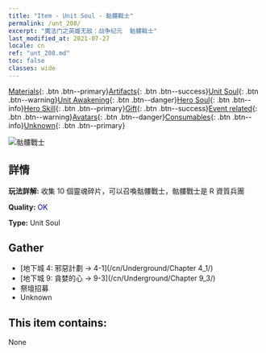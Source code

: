 ```yaml
---
title: "Item - Unit Soul - 骷髏戰士"
permalink: /unt_208/
excerpt: "魔法门之英雄无敌：战争纪元  骷髏戰士"
last_modified_at: 2021-07-27
locale: cn
ref: "unt_208.md"
toc: false
classes: wide
---
```

 [Materials](/ItemsCN/){: .btn .btn--primary}[Artifacts](/ItemsCN/Artifacts/){: .btn .btn--success}[Unit Soul](/ItemsCN/UnitSoul/){: .btn .btn--warning}[Unit Awakening](/ItemsCN/UnitAwakening/){: .btn .btn--danger}[Hero Soul](/ItemsCN/HeroSoul/){: .btn .btn--info}[Hero Skill](/ItemsCN/HeroSkill/){: .btn .btn--primary}[Gift](/ItemsCN/Gift/){: .btn .btn--success}[Event related](/ItemsCN/Events/){: .btn .btn--warning}[Avatars](/ItemsCN/Avatars/){: .btn .btn--danger}[Consumables](/ItemsCN/Consumables/){: .btn .btn--info}[Unknown](/ItemsCN/Unknown/){: .btn .btn--primary}

 ![骷髏戰士](/images/u/ti_kulouzhanshi.jpg)

## 詳情
 **玩法詳解:** 收集 10 個靈魂碎片，可以召喚骷髏戰士，骷髏戰士是 R 資質兵團

 **Quality:** <span style="color: #0000CD">OK</span>

 **Type:** Unit Soul

## Gather

*    [地下城 4: 邪惡計劃 -> 4-1](/cn/Underground/Chapter 4_1/) 
*    [地下城 9: 貪婪的心 -> 9-3](/cn/Underground/Chapter 9_3/) 
*    祭壇招募 
*    Unknown 

## This item contains:

  None

